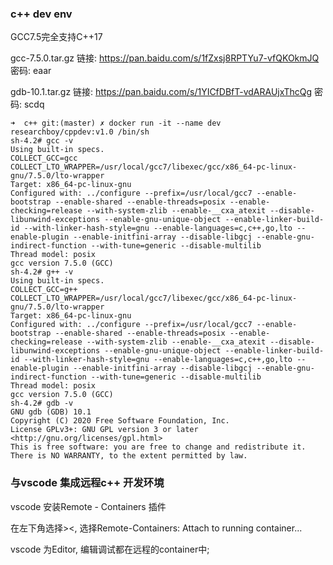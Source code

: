 ### c++ dev env 

GCC7.5完全支持C++17

gcc-7.5.0.tar.gz
链接: https://pan.baidu.com/s/1fZxsj8RPTYu7-vfQKOkmJQ  密码: eaar

gdb-10.1.tar.gz
链接: https://pan.baidu.com/s/1YICfDBfT-vdARAUjxThcQg  密码: scdq


```
➜  c++ git:(master) ✗ docker run -it --name dev researchboy/cppdev:v1.0 /bin/sh
sh-4.2# gcc -v
Using built-in specs.
COLLECT_GCC=gcc
COLLECT_LTO_WRAPPER=/usr/local/gcc7/libexec/gcc/x86_64-pc-linux-gnu/7.5.0/lto-wrapper
Target: x86_64-pc-linux-gnu
Configured with: ../configure --prefix=/usr/local/gcc7 --enable-bootstrap --enable-shared --enable-threads=posix --enable-checking=release --with-system-zlib --enable-__cxa_atexit --disable-libunwind-exceptions --enable-gnu-unique-object --enable-linker-build-id --with-linker-hash-style=gnu --enable-languages=c,c++,go,lto --enable-plugin --enable-initfini-array --disable-libgcj --enable-gnu-indirect-function --with-tune=generic --disable-multilib
Thread model: posix
gcc version 7.5.0 (GCC)
sh-4.2# g++ -v
Using built-in specs.
COLLECT_GCC=g++
COLLECT_LTO_WRAPPER=/usr/local/gcc7/libexec/gcc/x86_64-pc-linux-gnu/7.5.0/lto-wrapper
Target: x86_64-pc-linux-gnu
Configured with: ../configure --prefix=/usr/local/gcc7 --enable-bootstrap --enable-shared --enable-threads=posix --enable-checking=release --with-system-zlib --enable-__cxa_atexit --disable-libunwind-exceptions --enable-gnu-unique-object --enable-linker-build-id --with-linker-hash-style=gnu --enable-languages=c,c++,go,lto --enable-plugin --enable-initfini-array --disable-libgcj --enable-gnu-indirect-function --with-tune=generic --disable-multilib
Thread model: posix
gcc version 7.5.0 (GCC)
sh-4.2# gdb -v
GNU gdb (GDB) 10.1
Copyright (C) 2020 Free Software Foundation, Inc.
License GPLv3+: GNU GPL version 3 or later <http://gnu.org/licenses/gpl.html>
This is free software: you are free to change and redistribute it.
There is NO WARRANTY, to the extent permitted by law.
```

### 与vscode 集成远程c++ 开发环境

vscode 安装Remote - Containers 插件

在左下角选择><, 选择Remote-Containers: Attach to running container...  

vscode 为Editor, 编辑调试都在远程的container中;
